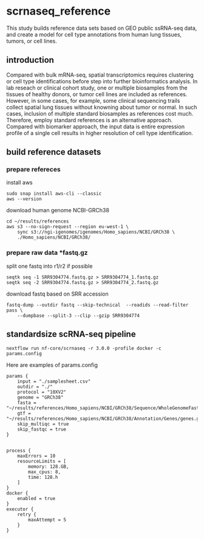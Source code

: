 # scrnaseq_reference
This study builds reference data sets based on GEO public ssRNA-seq data, and create a model for cell type annotations from human lung tissues, tumors, or cell lines.


## introduction
Compared with bulk mRNA-seq, spatial transcriptomics requires clustering or cell type identifications before step into further bioinformatics analysis. In lab reseach or clinical cohort study, one or multiple biosamples from the tissues of healthy donors, or tumor cell lines are included as references. However, in some cases, for example, some clinical sequencing trails collect spatial lung tissues without knowning about tumor or normal. In such cases, inclusion of multiple standard biosamples as references cost much. Therefore, employ standard references is an alternative approach. Compared with biomarker approach, the input data is entire expression profile of a single cell results in higher resolution of cell type identification.


## build reference datasets

### prepare refereces
install aws
```
sudo snap install aws-cli --classic
aws --version
```

download human genome NCBI-GRCh38
```
cd ~/results/references
aws s3 --no-sign-request --region eu-west-1 \
    sync s3://ngi-igenomes/igenomes/Homo_sapiens/NCBI/GRCh38 \
    ./Homo_sapiens/NCBI/GRCh38/
```

### prepare raw data *fastq.gz

split one fastq into r1/r2 if possible
```
seqtk seq -1 SRR9304774.fastq.gz > SRR9304774_1.fastq.gz
seqtk seq -2 SRR9304774.fastq.gz > SRR9304774_2.fastq.gz
```

download fastq based on SRR accession
```
fastq-dump --outdir fastq --skip-technical  --readids --read-filter pass \
    --dumpbase --split-3 --clip --gzip SRR9304774
```


## standardsize scRNA-seq pipeline

```
nextflow run nf-core/scrnaseq -r 3.0.0 -profile docker -c params.config
```

Here are examples of params.config
```
params {
	input = "./samplesheet.csv"
	outdir = "./"
	protocol = "10XV2"
	genome = "GRCh38"
	fasta = "~/results/references/Homo_sapiens/NCBI/GRCh38/Sequence/WholeGenomeFasta/genome.fa"
	gtf = "~/results/references/Homo_sapiens/NCBI/GRCh38/Annotation/Genes/genes.gtf"
	skip_multiqc = true
	skip_fastqc = true
}


process {
	maxErrors = 10
	resourceLimits = [
		memory: 128.GB,
		max_cpus: 8,
	    time: 128.h
	]
}
docker {
	enabled = true
}
executor {
    retry {
        maxAttempt = 5
    }
}
```

   
